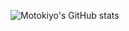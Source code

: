 ![Motokiyo's GitHub stats](https://github-readme-stats.vercel.app/api?username=motoki-yo&show_icons=true&theme=tokyonight)